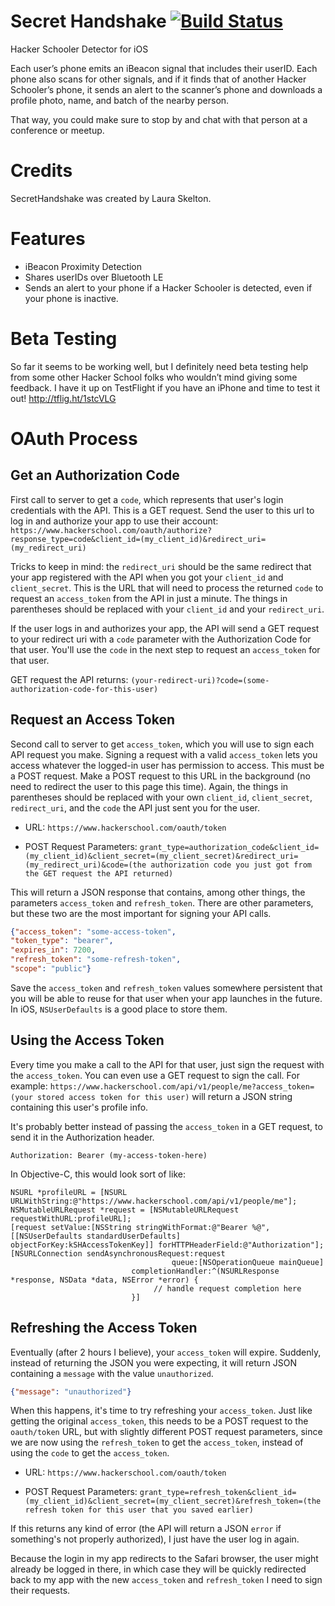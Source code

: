 Secret Handshake [![Build Status](https://travis-ci.org/lauraskelton/secrethandshake.svg?branch=master)](https://travis-ci.org/lauraskelton/secrethandshake)
===========
Hacker Schooler Detector for iOS

Each user’s phone emits an iBeacon signal that includes their userID. Each phone also scans for other signals, and if it finds that of another Hacker Schooler’s phone, it sends an alert to the scanner’s phone and downloads a profile photo, name, and batch of the nearby person.

That way, you could make sure to stop by and chat with that person at a conference or meetup.

Credits
===========
SecretHandshake was created by Laura Skelton.

Features
===========
* iBeacon Proximity Detection
* Shares userIDs over Bluetooth LE
* Sends an alert to your phone if a Hacker Schooler is detected, even if your phone is inactive.

Beta Testing
===========
So far it seems to be working well, but I definitely need beta testing help from some other Hacker School folks who wouldn’t mind giving some feedback. I have it up on TestFlight if you have an iPhone and time to test it out! http://tflig.ht/1stcVLG

OAuth Process
===========
Get an Authorization Code
------
First call to server to get a `code`, which represents that user's login credentials with the API. This is a GET request. Send the user to this url to log in and authorize your app to use their account:
`https://www.hackerschool.com/oauth/authorize?response_type=code&client_id=(my_client_id)&redirect_uri=(my_redirect_uri)`

Tricks to keep in mind: the `redirect_uri` should be the same redirect that your app registered with the API when you got your `client_id` and `client_secret`. This is the URL that will need to process the returned `code` to request an `access_token` from the API in just a minute. The things in parentheses should be replaced with your `client_id` and your `redirect_uri`.

If the user logs in and authorizes your app, the API will send a GET request to your redirect uri with a `code` parameter with the Authorization Code for that user. You'll use the `code` in the next step to request an `access_token` for that user.

GET request the API returns:
`(your-redirect-uri)?code=(some-authorization-code-for-this-user)`

Request an Access Token
------
Second call to server to get `access_token`, which you will use to sign each API request you make. Signing a request with a valid `access_token` lets you access whatever the logged-in user has permission to access. This must be a POST request. Make a POST request to this URL in the background (no need to redirect the user to this page this time). Again, the things in parentheses should be replaced with your own `client_id`, `client_secret`, `redirect_uri`, and the `code` the API just sent you for the user.

* URL: `https://www.hackerschool.com/oauth/token`

* POST Request Parameters: `grant_type=authorization_code&client_id=(my_client_id)&client_secret=(my_client_secret)&redirect_uri=(my_redirect_uri)&code=(the authorization code you just got from the GET request the API returned)`

This will return a JSON response that contains, among other things, the parameters `access_token` and `refresh_token`. There are other parameters, but these two are the most important for signing your API calls.

```json
{"access_token": "some-access-token",
"token_type": "bearer",
"expires_in": 7200,
"refresh_token": "some-refresh-token",
"scope": "public"}
```

Save the `access_token` and `refresh_token` values somewhere persistent that you will be able to reuse for that user when your app launches in the future. In iOS, `NSUserDefaults` is a good place to store them.

Using the Access Token
------
Every time you make a call to the API for that user, just sign the request with the `access_token`. You can even use a GET request to sign the call. For example: `https://www.hackerschool.com/api/v1/people/me?access_token=(your stored access token for this user)` will return a JSON string containing this user's profile info.

It's probably better instead of passing the `access_token` in a GET request, to send it in the Authorization header.

```
Authorization: Bearer (my-access-token-here)
```

In Objective-C, this would look sort of like:

```objc
NSURL *profileURL = [NSURL URLWithString:@"https://www.hackerschool.com/api/v1/people/me"];
NSMutableURLRequest *request = [NSMutableURLRequest requestWithURL:profileURL];
[request setValue:[NSString stringWithFormat:@"Bearer %@", [[NSUserDefaults standardUserDefaults] objectForKey:kSHAccessTokenKey]] forHTTPHeaderField:@"Authorization"];
[NSURLConnection sendAsynchronousRequest:request
                                    queue:[NSOperationQueue mainQueue]
                           completionHandler:^(NSURLResponse *response, NSData *data, NSError *error) {
                                // handle request completion here
                           }]
```


Refreshing the Access Token
------
Eventually (after 2 hours I believe), your `access_token` will expire. Suddenly, instead of returning the JSON you were expecting, it will return JSON containing a `message` with the value `unauthorized`.

```json
{"message": "unauthorized"}
```

When this happens, it's time to try refreshing your `access_token`. Just like getting the original `access_token`, this needs to be a POST request to the `oauth/token` URL, but with slightly different POST request parameters, since we are now using the `refresh_token` to get the `access_token`, instead of using the `code` to get the `access_token`.

* URL: `https://www.hackerschool.com/oauth/token`

* POST Request Parameters: `grant_type=refresh_token&client_id=(my_client_id)&client_secret=(my_client_secret)&refresh_token=(the refresh token for this user that you saved earlier)`

If this returns any kind of error (the API will return a JSON `error` if something's not properly authorized), I just have the user log in again.

Because the login in my app redirects to the Safari browser, the user might already be logged in there, in which case they will be quickly redirected back to my app with the new `access_token` and `refresh_token` I need to sign their requests.